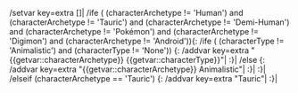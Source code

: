 /setvar key=extra []|
/ife ( (characterArchetype != 'Human') and (characterArchetype != 'Tauric') and (characterArchetype != 'Demi-Human') and (characterArchetype != 'Pokémon') and (characterArchetype != 'Digimon') and (characterArchetype != 'Android')){:
	/ife ( (characterType != 'Animalistic') and (characterType != 'None')) {:
		/addvar key=extra "{{getvar::characterArchetype}} {{getvar::characterType}}"|
	:}|
	/else {:
		/addvar key=extra "{{getvar::characterArchetype}} Animalistic"|
	:}|
:}|
/elseif (characterArchetype == 'Tauric') {:
	/addvar key=extra "Tauric"|
:}|